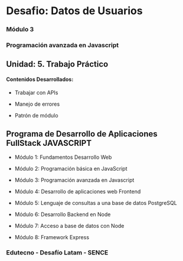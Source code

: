 # Desafio: Datos de Usuarios

### Módulo 3
### Programación avanzada en Javascript

## Unidad: 5. Trabajo Práctico

#### Contenidos Desarrollados:

- Trabajar con APIs

- Manejo de errores

- Patrón de módulo

## Programa de Desarrollo de Aplicaciones FullStack JAVASCRIPT

- Módulo 1: Fundamentos Desarrollo Web

- Módulo 2: Programación básica en JavaScript

- Módulo 3: Programación avanzada en Javascript

- Módulo 4: Desarrollo de aplicaciones web Frontend

- Módulo 5: Lenguaje de consultas a una base de datos PostgreSQL

- Módulo 6: Desarrollo Backend en Node

- Módulo 7: Acceso a base de datos con Node

- Módulo 8: Framework Express


### Edutecno - Desafío Latam - SENCE